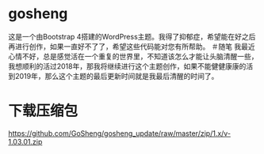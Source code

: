 # gosheng
这是一个由Bootstrap 4搭建的WordPress主题。我得了抑郁症，希望能在好之后再进行创作，如果一直好不了了，希望这些代码能对您有所帮助。
＃随笔
我最近心情不好，总是感觉活在一个重复的世界里，不知道该怎么才能让头脑清醒一些，我想顺利的活过2018年，那我将继续进行这个主题创作，如果不能健健康康的活到2019年，那么这个主题的最后更新时间就是我最后清醒的时间了。
# 下载压缩包
https://github.com/GoSheng/gosheng_update/raw/master/zip/1.x/v-1.03.01.zip